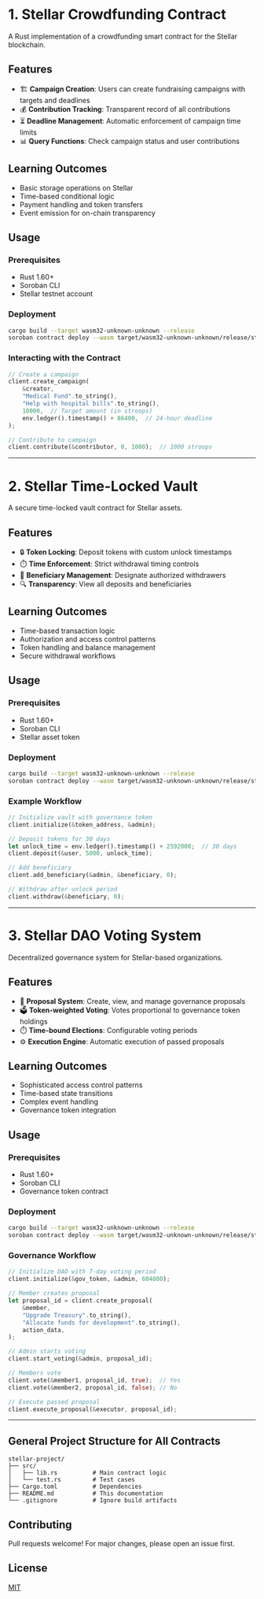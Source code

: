 # 1. Stellar Crowdfunding Contract


A Rust implementation of a crowdfunding smart contract for the Stellar blockchain.

## Features

- 🏗️ **Campaign Creation**: Users can create fundraising campaigns with targets and deadlines
- 💰 **Contribution Tracking**: Transparent record of all contributions
- ⏳ **Deadline Management**: Automatic enforcement of campaign time limits
- 📊 **Query Functions**: Check campaign status and user contributions

## Learning Outcomes

- Basic storage operations on Stellar
- Time-based conditional logic
- Payment handling and token transfers
- Event emission for on-chain transparency

## Usage

### Prerequisites
- Rust 1.60+
- Soroban CLI
- Stellar testnet account

### Deployment
```bash
cargo build --target wasm32-unknown-unknown --release
soroban contract deploy --wasm target/wasm32-unknown-unknown/release/stellar_crowdfunding_contract.wasm --source YOUR_SECRET_KEY --network testnet
```

### Interacting with the Contract
```rust
// Create a campaign
client.create_campaign(
    &creator,
    "Medical Fund".to_string(),
    "Help with hospital bills".to_string(),
    10000,  // Target amount (in stroops)
    env.ledger().timestamp() + 86400,  // 24-hour deadline
);

// Contribute to campaign
client.contribute(&contributor, 0, 1000);  // 1000 stroops
```

---

# 2. Stellar Time-Locked Vault


A secure time-locked vault contract for Stellar assets.

## Features

- 🔒 **Token Locking**: Deposit tokens with custom unlock timestamps
- ⏱️ **Time Enforcement**: Strict withdrawal timing controls
- 👥 **Beneficiary Management**: Designate authorized withdrawers
- 🔍 **Transparency**: View all deposits and beneficiaries

## Learning Outcomes

- Time-based transaction logic
- Authorization and access control patterns
- Token handling and balance management
- Secure withdrawal workflows

## Usage

### Prerequisites
- Rust 1.60+
- Soroban CLI
- Stellar asset token

### Deployment
```bash
cargo build --target wasm32-unknown-unknown --release
soroban contract deploy --wasm target/wasm32-unknown-unknown/release/stellar_time_locked_vault.wasm --source YOUR_SECRET_KEY --network testnet
```

### Example Workflow
```rust
// Initialize vault with governance token
client.initialize(&token_address, &admin);

// Deposit tokens for 30 days
let unlock_time = env.ledger().timestamp() + 2592000;  // 30 days
client.deposit(&user, 5000, unlock_time);

// Add beneficiary
client.add_beneficiary(&admin, &beneficiary, 0);

// Withdraw after unlock period
client.withdraw(&beneficiary, 0);
```

---

# 3. Stellar DAO Voting System


Decentralized governance system for Stellar-based organizations.

## Features

- 📜 **Proposal System**: Create, view, and manage governance proposals
- 🗳️ **Token-weighted Voting**: Votes proportional to governance token holdings
- ⏱️ **Time-bound Elections**: Configurable voting periods
- ⚙️ **Execution Engine**: Automatic execution of passed proposals

## Learning Outcomes

- Sophisticated access control patterns
- Time-based state transitions
- Complex event handling
- Governance token integration

## Usage

### Prerequisites
- Rust 1.60+
- Soroban CLI
- Governance token contract

### Deployment
```bash
cargo build --target wasm32-unknown-unknown --release
soroban contract deploy --wasm target/wasm32-unknown-unknown/release/stellar_dao_voting.wasm --source YOUR_SECRET_KEY --network testnet
```

### Governance Workflow
```rust
// Initialize DAO with 7-day voting period
client.initialize(&gov_token, &admin, 604800);

// Member creates proposal
let proposal_id = client.create_proposal(
    &member,
    "Upgrade Treasury".to_string(),
    "Allocate funds for development".to_string(),
    action_data,
);

// Admin starts voting
client.start_voting(&admin, proposal_id);

// Members vote
client.vote(&member1, proposal_id, true);  // Yes
client.vote(&member2, proposal_id, false); // No

// Execute passed proposal
client.execute_proposal(&executor, proposal_id);
```

---

## General Project Structure for All Contracts

```
stellar-project/
├── src/
│   ├── lib.rs          # Main contract logic
│   └── test.rs         # Test cases
├── Cargo.toml          # Dependencies
├── README.md           # This documentation
└── .gitignore          # Ignore build artifacts
```

## Contributing
Pull requests welcome! For major changes, please open an issue first.

## License
[MIT](https://choosealicense.com/licenses/mit/)

